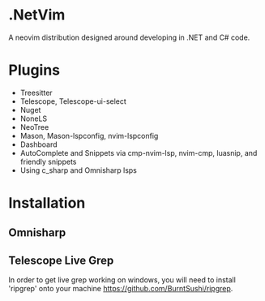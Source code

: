 # .NetVim
A neovim distribution designed around developing in .NET and C# code.

# Plugins
- Treesitter
- Telescope, Telescope-ui-select
- Nuget
- NoneLS
- NeoTree
- Mason, Mason-lspconfig, nvim-lspconfig
- Dashboard
- AutoComplete and Snippets via cmp-nvim-lsp, nvim-cmp, luasnip, and friendly snippets
- Using c_sharp and Omnisharp lsps
<!---
Still need to set up debugging and project creation
--->
# Installation
## Omnisharp
## Telescope Live Grep
In order to get live grep working on windows, you will need to install 'ripgrep' onto your machine https://github.com/BurntSushi/ripgrep.

